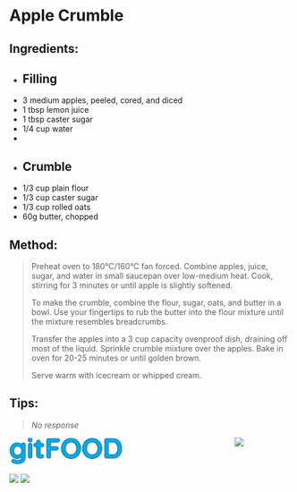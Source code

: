 #   Apple Crumble

## Ingredients:

- ## Filling
-   3 medium apples, peeled, cored, and diced
-   1 tbsp lemon juice
-   1 tbsp caster sugar
-   1/4 cup water
-   
-   ## Crumble
-   1/3 cup plain flour
-   1/3 cup caster sugar
-   1/3 cup rolled oats
-   60g butter, chopped

## Method:

> Preheat oven to 180°C/160°C fan forced. Combine apples, juice, sugar, and water in small saucepan over low-medium heat. Cook, stirring for 3 minutes or until apple is slightly softened.
>   
>   To make the crumble, combine the flour, sugar, oats, and butter in a bowl. Use your fingertips to rub the butter into the flour mixture until the mixture resembles breadcrumbs.
>   
>   Transfer the apples into a 3 cup capacity ovenproof dish, draining off most of the liquid. Sprinkle crumble mixture over the apples.  Bake in oven for 20-25 minutes or until golden brown.
>   
>   Serve warm with icecream or whipped cream.

## Tips:

> _No response_


<img src="../images/logo_sm.png" width="40%" />

<img src="https://profile-counter.glitch.me/gitfood_applecrumble/count.svg" width="20%" align="right" />

<img src="https://img.shields.io/badge/tag-__dessert-blue.svg" /> <img src="https://img.shields.io/badge/tag-stovetop-blue.svg" /> 